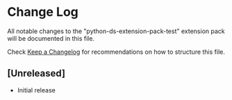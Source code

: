 # Change Log

All notable changes to the "python-ds-extension-pack-test" extension pack will be documented in this file.

Check [Keep a Changelog](http://keepachangelog.com/) for recommendations on how to structure this file.

## [Unreleased]

- Initial release
